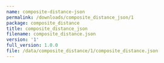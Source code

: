 ```yaml
---
name: composite-distance-json
permalink: /downloads/composite_distance_json/1
package: composite_distance
title: composite_distance_json
filename: composite_distance.json
version: '1'
full_version: 1.0.0
file: /data/composite_distance/1/composite_distance.json
---
```

